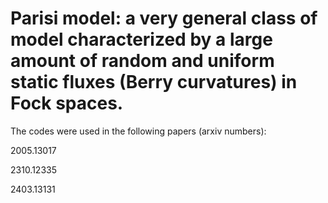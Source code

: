 # Parisi model: a very general class of model characterized by a large amount of random and uniform static fluxes (Berry curvatures) in Fock spaces.

The codes were used in the following papers (arxiv numbers):

2005.13017

2310.12335

2403.13131
